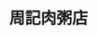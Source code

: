 ---
title: "周記肉粥店"
description: "周記肉粥店"
layout: shop
keywords:
  - 美食競賽
  - 台灣美食
  - 美食精選
datePublished: "2025-06-30"
dateModified: "2025-07-03"
city: "台北市"
district: "萬華區"
address: "台北市萬華區廣州街104號"
phone: "0223025588"
geo: "25.036528085338258, 121.5022076698149"
google_map: "https://maps.app.goo.gl/CyC4X85C91FbKeQa6"
footinder: "https://footinder.com.tw/%E5%8F%B0%E5%8C%97%E5%B8%82%E8%90%AC%E8%8F%AF%E5%8D%80/7467/"
official: ""
award:
  - name: "500盤"
    year: "2024"
    entries:
      - dishes:
          - "紅燒肉"

---